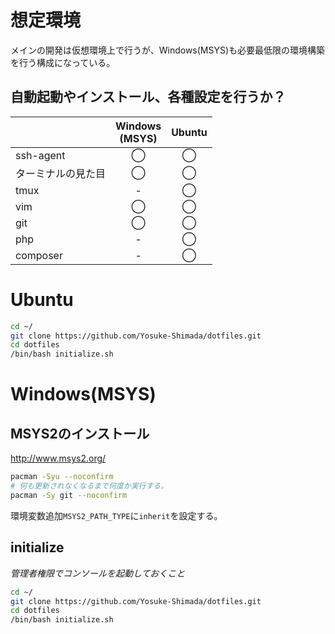 # 想定環境  
メインの開発は仮想環境上で行うが、Windows(MSYS)も必要最低限の環境構築を行う構成になっている。  

## 自動起動やインストール、各種設定を行うか？  

||Windows<br>(MSYS)|Ubuntu|
|:---|:---:|:---:|
|ssh-agent|◯|◯|
|ターミナルの見た目|◯|◯|
|tmux|-|◯|
|vim|◯|◯|
|git|◯|◯|
|php|-|◯|
|composer|-|◯|

# Ubuntu  
```sh
cd ~/
git clone https://github.com/Yosuke-Shimada/dotfiles.git
cd dotfiles
/bin/bash initialize.sh
```  
# Windows(MSYS)  
## MSYS2のインストール  
http://www.msys2.org/
```sh
pacman -Syu --noconfirm
# 何も更新されなくなるまで何度か実行する。
pacman -Sy git --noconfirm
```  
環境変数追加`MSYS2_PATH_TYPE`に`inherit`を設定する。  
## initialize  
*管理者権限でコンソールを起動しておくこと*  
```sh
cd ~/
git clone https://github.com/Yosuke-Shimada/dotfiles.git
cd dotfiles
/bin/bash initialize.sh
```  
